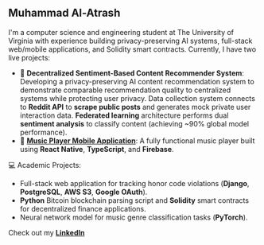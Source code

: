 ## Muhammad Al-Atrash

I'm a computer science and engineering student at The University of Virginia with experience building privacy-preserving AI systems, full-stack web/mobile applications, and Solidity smart contracts. Currently, I have two live projects: 

- 🤖 **Decentralized Sentiment-Based Content Recommender System**: Developing a privacy-preserving AI content recommendation system to demonstrate comparable recommendation quality to centralized systems while protecting user privacy. Data collection system connects to **Reddit API** to **scrape public posts** and generates mock private user interaction data. **Federated learning** architecture performs dual **sentiment analysis** to classify content (achieving ~90% global model performance). 
- 🎵 [**Music Player Mobile Application**](https://www.youtube.com/watch?v=yz3bGXdSrzQ&feature=youtu.be): A fully functional music player built using **React Native**, **TypeScript**, and **Firebase**.


💻 Academic Projects:
- Full-stack web application for tracking honor code violations (**Django**, **PostgreSQL**, **AWS S3**, **Google OAuth**).
- **Python** Bitcoin blockchain parsing script and **Solidity** smart contracts for decentralized finance applications.
- Neural network model for music genre classification tasks (**PyTorch**).

Check out my [**LinkedIn**](https://www.linkedin.com/in/muhammad-al-atrash-38b357309/)


<!--
**muhammmad-al/muhammmad-al** is a ✨ _special_ ✨ repository because its `README.md` (this file) appears on your GitHub profile.

Here are some ideas to get you started:

- 🔭 I’m currently working on ...
- 🌱 I’m currently learning ...
- 👯 I’m looking to collaborate on ...
- 🤔 I’m looking for help with ...
- 💬 Ask me about ...
- 📫 How to reach me: ...
- 😄 Pronouns: ...
- ⚡ Fun fact: ...
-->
